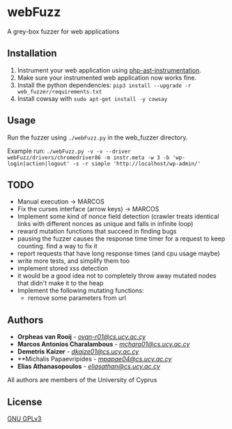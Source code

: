 # webFuzz

A grey-box fuzzer for web applications

## Installation

1. Instrument your web application using [php-ast-instrumentation](https://bitbucket.org/srecgrp/webfuzz_public/src/v1.0.0/instrumentor/).
2. Make sure your instrumented web application now works fine.
4. Install the python dependencies:  ```pip3 install --upgrade -r web_fuzzer/requirements.txt```
5. Install cowsay with ```sudo apt-get install -y cowsay```

## Usage

Run the fuzzer using `./webFuzz.py` in the web_fuzzer directory.

Example run: ```./webFuzz.py -v -v --driver webFuzz/drivers/chromedriver86 -m instr.meta -w 3 -b 'wp-login|action|logout' -s -r simple 'http://localhost/wp-admin/'```

## TODO
*  Manual execution -> MARCOS
*  Fix the curses interface (arrow keys) -> MARCOS
*  Implement some kind of nonce field detection (crawler treats identical links with different nonces as unique and falls in infinite loop)
*  reward mutation functions that succeed in finding bugs
*  pausing the fuzzer causes the response time timer for a request to keep counting. find a way to fix it
*  report requests that have long response times (and cpu usage maybe)
*  write more tests, and simplify them too
*  implement stored xss detection
*  it would be a good idea not to completely throw away mutated nodes that didn't make it to the heap 
*  Implement the following  mutating functions:
   * remove some parameters from url

## Authors

* **Orpheas van Rooij** - *ovan-r01@cs.ucy.ac.cy*
* **Marcos Antonios Charalambous** - *mchara01@cs.ucy.ac.cy*
* **Demetris Kaizer** - *dkaize01@cs.ucy.ac.cy*
* **Michalis Papaevripides - *mpapae04@cs.ucy.ac.cy*
* **Elias Athanasopoulos** - *eliasathan@cs.ucy.ac.cy*

All authors are members of the University of Cyprus

## License
[GNU GPLv3](https://choosealicense.com/licenses/gpl-3.0/)
